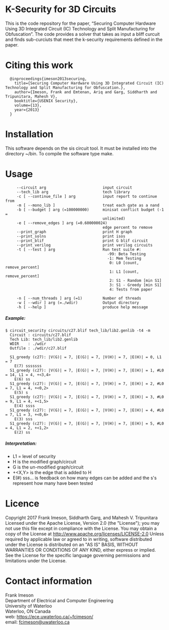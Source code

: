 # K-Security for 3D Circuits
This is the code repository for the paper, “Securing Computer Hardware Using 3D Integrated Circuit (IC) Technology and Split Manufacturing for Obfuscation”. The code provides a solver that takes as input a bliff curcuit and finds sub-curciuts that meet the k-security requirements defined in the paper.


# Citing this work
      @inproceedings{imeson2013securing,
        title={Securing Computer Hardware Using 3D Integrated Circuit (IC) Technology and Split Manufacturing for Obfuscation.},
        author={Imeson, Frank and Emtenan, Ariq and Garg, Siddharth and Tripunitara, Mahesh V},
        booktitle={USENIX Security},
        volume={13},
        year={2013}
      }


# Installation
This software depends on the sis circuit tool. It must be installed into the directory ~/bin. To compile the software type make.


# Usage
```
     --circuit arg                         input circuit
     --tech_lib arg                        tech library
     -c [ --continue_file ] arg            input report to continue from
     -m [ --mono_lib ]                     treat each gate as a nand
     -b [ --budget ] arg (=100000000)      minisat conflict budget (-1 = 
                                           unlimited)
     -e [ --remove_edges ] arg (=0.600000024)
                                           edge percent to remove
     --print_graph                         print H graph
     --print_solns                         print isos
     --print_blif                          print G blif circuit
     --print_verilog                       print verilog circuits
     -t [ --test ] arg                     Run test suite #: 
                                             -99: Beta Testing 
                                             -1: Mem Testing 
                                              0: L0 [count, remove_percent] 
                                              1: L1 [count, remove_percent] 
                                              2: S1 - Random [min S1] 
                                              3: S1 - Greedy [min S1] 
                                              4: Tests from paper

     -n [ --num_threads ] arg (=1)         Number of threads
     -w [ --wdir ] arg (=./wdir)           Output directory
     -h [ --help ]                         produce help message
```
##### Example:
```
$ circuit_security circuits/c27.blif tech_lib/lib2.genlib -t4 -m
  Circuit : circuits/c27.blif
  Tech Lib: tech_lib/lib2.genlib
  WDIR    : ./wdir
  Outfile : ./wdir/c27.blif

  S1_greedy (c27): |V(G)| = 7, |E(G)| = 7, |V(H)| = 7, |E(H)| = 0, L1 = 7
    E(7) sssssss
  S1_greedy (c27): |V(G)| = 7, |E(G)| = 7, |V(H)| = 7, |E(H)| = 1, #L0 = 14, L1 = 4, +<3,4>
    E(6) ss
  S1_greedy (c27): |V(G)| = 7, |E(G)| = 7, |V(H)| = 7, |E(H)| = 2, #L0 = 7, L1 = 4, +<0,2>
    E(5) s
  S1_greedy (c27): |V(G)| = 7, |E(G)| = 7, |V(H)| = 7, |E(H)| = 3, #L0 = 9, L1 = 4, +<1,5>
    E(4) ssss
  S1_greedy (c27): |V(G)| = 7, |E(G)| = 7, |V(H)| = 7, |E(H)| = 4, #L0 = 7, L1 = 3, +<0,6>
    E(3) sss
  S1_greedy (c27): |V(G)| = 7, |E(G)| = 7, |V(H)| = 7, |E(H)| = 5, #L0 = 4, L1 = 2, +<1,2>
    E(2) ss
```    
##### Interpretation:  
 - L1 = level of security  
 - H is the modified graph/circuit  
 - G is the un-modified graph/circuit  
 - +<X,Y> is the edge that is added to H  
 - E(#) sss... is feedback on how many edges can be added and the s's represent how many have been tested  


# Licence
Copyright 2017 Frank Imeson, Siddharth Garg, and Mahesh V. Tripunitara
Licensed under the Apache License, Version 2.0 (the "License");
you may not use this file except in compliance with the License.
You may obtain a copy of the License at http://www.apache.org/licenses/LICENSE-2.0
Unless required by applicable law or agreed to in writing, software
distributed under the License is distributed on an "AS IS" BASIS,
WITHOUT WARRANTIES OR CONDITIONS OF ANY KIND, either express or implied.
See the License for the specific language governing permissions and
limitations under the License.


# Contact information
Frank Imeson  
Department of Electrical and Computer Engineering  
University of Waterloo  
Waterloo, ON Canada  
web: https://ece.uwaterloo.ca/~fcimeson/  
email: fcimeson@uwaterloo.ca  
